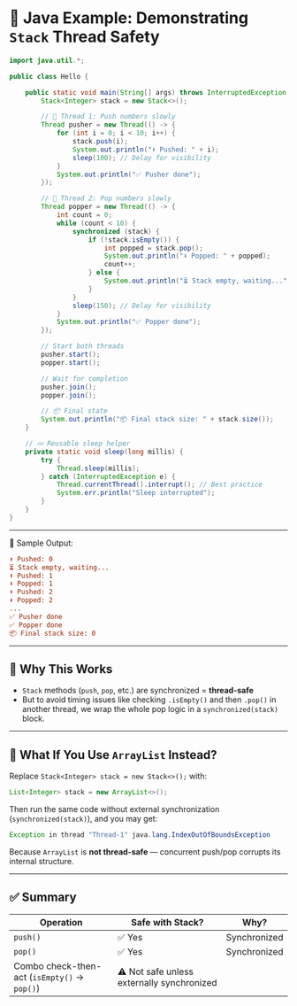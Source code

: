 # 🧪 Java Example: Demonstrating `Stack` Thread Safety

```java
import java.util.*;

public class Hello {

    public static void main(String[] args) throws InterruptedException {
        Stack<Integer> stack = new Stack<>();

        // 🧵 Thread 1: Push numbers slowly
        Thread pusher = new Thread(() -> {
            for (int i = 0; i < 10; i++) {
                stack.push(i);
                System.out.println("⬆️ Pushed: " + i);
                sleep(100); // Delay for visibility
            }
            System.out.println("✅ Pusher done");
        });

        // 🧵 Thread 2: Pop numbers slowly
        Thread popper = new Thread(() -> {
            int count = 0;
            while (count < 10) {
                synchronized (stack) {
                    if (!stack.isEmpty()) {
                        int popped = stack.pop();
                        System.out.println("⬇️ Popped: " + popped);
                        count++;
                    } else {
                        System.out.println("⏳ Stack empty, waiting...");
                    }
                }
                sleep(150); // Delay for visibility
            }
            System.out.println("✅ Popper done");
        });

        // Start both threads
        pusher.start();
        popper.start();

        // Wait for completion
        pusher.join();
        popper.join();

        // 📦 Final state
        System.out.println("📦 Final stack size: " + stack.size());
    }

    // 💤 Reusable sleep helper
    private static void sleep(long millis) {
        try {
            Thread.sleep(millis);
        } catch (InterruptedException e) {
            Thread.currentThread().interrupt(); // Best practice
            System.err.println("Sleep interrupted");
        }
    }
}
```

---

🧪 Sample Output:

```ini
⬆️ Pushed: 0
⏳ Stack empty, waiting...
⬆️ Pushed: 1
⬇️ Popped: 1
⬆️ Pushed: 2
⬇️ Popped: 2
...
✅ Pusher done
✅ Popper done
📦 Final stack size: 0
```

---

## 🧠 Why This Works

- `Stack` methods (`push`, `pop`, etc.) are synchronized = **thread-safe**
- But to avoid timing issues like checking `.isEmpty()` and then `.pop()` in another thread, we wrap the whole pop logic in a `synchronized(stack)` block.

---

## 🧨 What If You Use `ArrayList` Instead?

Replace `Stack<Integer> stack = new Stack<>();` with:

```java
List<Integer> stack = new ArrayList<>();
```

Then run the same code without external synchronization (`synchronized(stack)`), and you may get:

```java
Exception in thread "Thread-1" java.lang.IndexOutOfBoundsException
```

Because `ArrayList` is **not thread-safe** — concurrent push/pop corrupts its internal structure.

---

## ✅ Summary

| Operation                                    | Safe with Stack?                           | Why?         |
| -------------------------------------------- | ------------------------------------------ | ------------ |
| `push()`                                     | ✅ Yes                                     | Synchronized |
| `pop()`                                      | ✅ Yes                                     | Synchronized |
| Combo check-then-act (`isEmpty()` → `pop()`) | ⚠️ Not safe unless externally synchronized |              |

